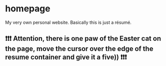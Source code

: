 # homepage
My very own personal website. Basically this is just a résumé.

## ❗❗❗ Attention, there is one paw of the Easter cat on the page, move the cursor over the edge of the resume container and give it a five)) ❗❗❗
